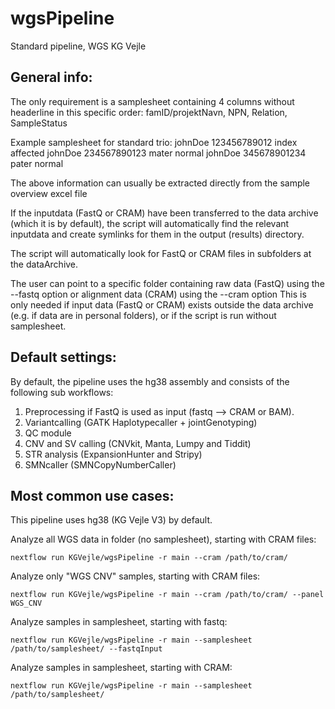 # wgsPipeline
Standard pipeline, WGS KG Vejle

## General info:
The only requirement is a samplesheet containing 4 columns without headerline in this specific order:
famID/projektNavn, NPN, Relation, SampleStatus

Example samplesheet for standard trio:
johnDoe 123456789012    index   affected
johnDoe 234567890123    mater   normal
johnDoe 345678901234    pater   normal

The above information can usually be extracted directly from the sample overview excel file

If the inputdata (FastQ or CRAM) have been transferred to the data archive (which it is by default), the script will automatically find the relevant inputdata  and create symlinks for them in the output (results) directory.

The script will automatically look for FastQ or CRAM files in subfolders at the dataArchive. 

The user can point to a specific folder containing raw data (FastQ) using the --fastq option or alignment data (CRAM) using the --cram option
This is only needed if input data (FastQ or CRAM) exists outside the data archive (e.g. if data are in personal folders), or if the script is run without samplesheet.

## Default settings:

By default, the pipeline uses the hg38 assembly and consists of the following sub workflows:

1. Preprocessing if FastQ is used as input (fastq --> CRAM or BAM).
2. Variantcalling (GATK Haplotypecaller + jointGenotyping)
3. QC module 
4. CNV and SV calling (CNVkit, Manta, Lumpy and Tiddit)
5. STR analysis (ExpansionHunter and Stripy)
6. SMNcaller (SMNCopyNumberCaller)


## Most common use cases:
This pipeline uses hg38 (KG Vejle V3) by default.

Analyze all WGS data in folder (no samplesheet), starting with CRAM files:

    nextflow run KGVejle/wgsPipeline -r main --cram /path/to/cram/ 

Analyze only "WGS CNV" samples, starting with CRAM files: 

    nextflow run KGVejle/wgsPipeline -r main --cram /path/to/cram/ --panel WGS_CNV 


Analyze samples in samplesheet, starting with fastq:
   
    nextflow run KGVejle/wgsPipeline -r main --samplesheet /path/to/samplesheet/ --fastqInput 


Analyze samples in samplesheet, starting with CRAM:
   
    nextflow run KGVejle/wgsPipeline -r main --samplesheet /path/to/samplesheet/



